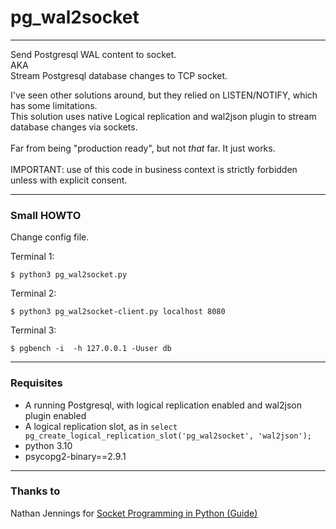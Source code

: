 # pg_wal2socket

---
Send Postgresql WAL content to socket.
<br>AKA
<br>Stream Postgresql database changes to TCP socket.

I've seen other solutions around, but they relied on LISTEN/NOTIFY, which has some limitations.
<br>This solution uses native Logical replication and wal2json plugin to stream database changes via sockets.
<br>
<br>Far from being "production ready", but not *that* far.
It just works.
<br><br>
IMPORTANT: use of this code in business context is strictly forbidden unless with explicit consent.


---
### Small HOWTO

Change config file.

Terminal 1:

```
$ python3 pg_wal2socket.py
```


Terminal 2:

```
$ python3 pg_wal2socket-client.py localhost 8080
```


Terminal 3:

```
$ pgbench -i  -h 127.0.0.1 -Uuser db 
```


---
### Requisites

* A running Postgresql, with logical replication enabled and wal2json plugin enabled
* A logical replication slot, as in `select pg_create_logical_replication_slot('pg_wal2socket', 'wal2json');`
* python 3.10
* psycopg2-binary==2.9.1



---
### Thanks to
Nathan Jennings for [Socket Programming in Python (Guide)](https://realpython.com/python-sockets/)

